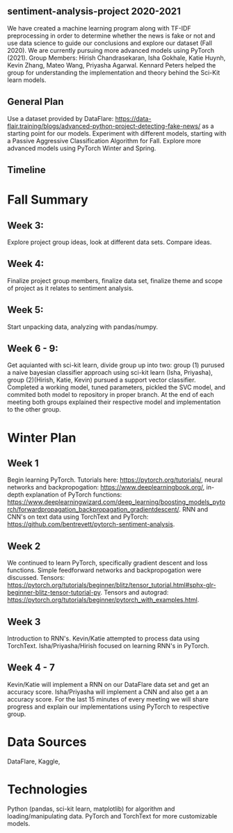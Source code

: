 ## sentiment-analysis-project 2020-2021
We have created a machine learning program along with TF-IDF preprocessing in order to determine whether the news is fake or not and use data science to guide our conclusions and explore our dataset (Fall 2020). We are currently pursuing more advanced models using PyTorch (2021). Group Members: Hirish Chandrasekaran, Isha Gokhale, Katie Huynh, Kevin Zhang, Mateo Wang, Priyasha Agarwal. Kennard Peters helped the group for understanding the implementation and theory behind the Sci-Kit learn models.

## General Plan
Use a dataset provided by DataFlare: <a href="url">https://data-flair.training/blogs/advanced-python-project-detecting-fake-news/</a> as a starting point for our models. Experiment with different models, starting with a Passive Aggressive Classification Algorithm for Fall. Explore more advanced models using PyTorch Winter and Spring.

## Timeline
# Fall Summary
## Week 3: 
Explore project group ideas, look at different data sets. Compare ideas. 
## Week 4: 
Finalize project group members, finalize data set, finalize theme and scope of project as it relates to sentiment analysis. 
## Week 5: 
Start unpacking data, analyzing with pandas/numpy. 
## Week 6 - 9: 
Get aquianted with sci-kit learn, divide group up into two: group (1) purused a naive bayesian classifier approach using sci-kit learn (Isha, Priyasha), group (2)(Hirish, Katie, Kevin) pursued a support vector classifier. Completed a working model, tuned parameters, pickled the SVC model, and commited both model to repository in proper branch. At the end of each meeting both groups explained their respective model and implementation to the other group.

# Winter Plan
## Week 1
Begin learning PyTorch. Tutorials here: https://pytorch.org/tutorials/, neural networks and backpropogation:  https://www.deeplearningbook.org/, in-depth explanation of PyTorch functions:  https://www.deeplearningwizard.com/deep_learning/boosting_models_pytorch/forwardpropagation_backpropagation_gradientdescent/. RNN and CNN's on text data using TorchText and PyTorch: https://github.com/bentrevett/pytorch-sentiment-analysis.

## Week 2
We continued to learn PyTorch, specifically gradient descent and loss functions. Simple feedforward networks and backpropogation were discussed. Tensors: https://pytorch.org/tutorials/beginner/blitz/tensor_tutorial.html#sphx-glr-beginner-blitz-tensor-tutorial-py. Tensors and autograd: https://pytorch.org/tutorials/beginner/pytorch_with_examples.html.

## Week 3
Introduction to RNN's. Kevin/Katie attempted to process data using TorchText. Isha/Priyasha/Hirish focused on learning RNN's in PyTorch.

## Week 4 - 7
Kevin/Katie will implement a RNN on our DataFlare data set and get an accuracy score. Isha/Priyasha will implement a CNN and also get a an accuracy score. For the last 15 minutes of every meeting we will share progress and explain our implementations using PyTorch to respective group.

# Data Sources
DataFlare, Kaggle,

# Technologies
Python (pandas, sci-kit learn, matplotlib) for algorithm and loading/manipulating data. PyTorch and TorchText for more customizable models.


